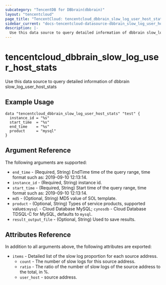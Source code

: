 ```yaml
---
subcategory: "TencentDB for DBbrain(dbbrain)"
layout: "tencentcloud"
page_title: "TencentCloud: tencentcloud_dbbrain_slow_log_user_host_stats"
sidebar_current: "docs-tencentcloud-datasource-dbbrain_slow_log_user_host_stats"
description: |-
  Use this data source to query detailed information of dbbrain slow_log_user_host_stats
---
```


# tencentcloud_dbbrain_slow_log_user_host_stats

Use this data source to query detailed information of dbbrain slow_log_user_host_stats

## Example Usage

```hcl
data "tencentcloud_dbbrain_slow_log_user_host_stats" "test" {
  instance_id = "%s"
  start_time  = "%s"
  end_time    = "%s"
  product     = "mysql"
}
```

## Argument Reference

The following arguments are supported:

* `end_time` - (Required, String) EndTime time of the query range, time format such as: 2019-09-10 12:13:14.
* `instance_id` - (Required, String) instance id.
* `start_time` - (Required, String) Start time of the query range, time format such as: 2019-09-10 12:13:14.
* `md5` - (Optional, String) MD5 value of SOL template.
* `product` - (Optional, String) Types of service products, supported values:`mysql` - Cloud Database MySQL; `cynosdb` - Cloud Database TDSQL-C for MySQL, defaults to `mysql`.
* `result_output_file` - (Optional, String) Used to save results.

## Attributes Reference

In addition to all arguments above, the following attributes are exported:

* `items` - Detailed list of the slow log proportion for each source address.
  * `count` - The number of slow logs for this source address.
  * `ratio` - The ratio of the number of slow logs of the source address to the total, in %.
  * `user_host` - source address.



